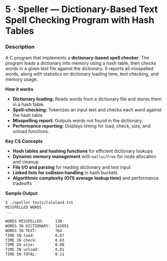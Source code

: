 
# 5 · Speller —  Dictionary-Based Text Spell Checking Program with Hash Tables

### Description 
A C program that implements a **dictionary-based spell checker**. The program loads a dictionary into memory using a hash table, then checks words in a given text file against the dictionary. It reports all misspelled words, along with statistics on dictionary loading time, text checking, and memory usage.

**How it works**
- **Dictionary loading:** Reads words from a dictionary file and stores them in a hash table.
- **Spell-checking:** Tokenizes an input text and checks each word against the hash table.
- **Misspelling report:** Outputs words not found in the dictionary.
- **Performance reporting:** Displays timing for load, check, size, and unload functions.

**Key CS Concepts**
- **Hash tables and hashing functions** for efficient dictionary lookups  
- **Dynamic memory management** with `malloc`/`free` for node allocation and cleanup  
- **File I/O and parsing** for reading dictionary and text input  
- **Linked lists for collision handling** in hash buckets  
- **Algorithmic complexity (O(1) average lookup time)** and performance tradeoffs  

 

**Sample Output**
```bash
$ ./speller texts/lalaland.txt
MISSPELLED WORDS
...

WORDS MISSPELLED:     130
WORDS IN DICTIONARY:  143091
WORDS IN TEXT:        764
TIME IN load:         0.07
TIME IN check:        0.03
TIME IN size:         0.00
TIME IN unload:       0.01
TIME IN TOTAL:        0.11
